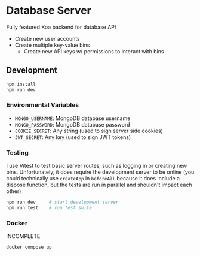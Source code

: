 # Database Server

Fully featured Koa backend for database API

-   Create new user accounts
-   Create multiple key-value bins
    -   Create new API keys w/ permissions to interact with bins

## Development

```bash
npm install
npm run dev
```

### Environmental Variables

-   `MONGO_USERNAME`: MongoDB database username
-   `MONGO_PASSWORD`: MongoDB database password
-   `COOKIE_SECRET`: Any string (used to sign server side cookies)
-   `JWT_SECRET`: Any key (used to sign JWT tokens)

### Testing

I use Vitest to test basic server routes, such as logging in or creating new bins. Unfortunately, it does require the development server to be online (you could technically use `createApp` in `beforeAll` because it does include a dispose function, but the tests are run in parallel and shouldn't impact each other)

```bash
npm run dev     # start development server
npm run test    # run test suite
```

### Docker

INCOMPLETE

```bash
docker compose up
```
